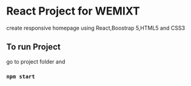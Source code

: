 # React Project for WEMIXT

create responsive homepage using React,Boostrap 5,HTML5 and CSS3

## To run Project

go to project folder and

### `npm start`
